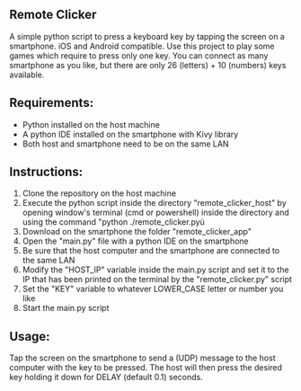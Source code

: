 ## Remote Clicker
A simple python script to press a keyboard key by tapping the screen on a smartphone. iOS and Android compatible.
Use this project to play some games which require to press only one key.
You can connect as many smartphone as you like, but there are only 26 (letters) + 10 (numbers) keys available.


## Requirements:
- Python installed on the host machine
- A python IDE installed on the smartphone with Kivy library
- Both host and smartphone need to be on the same LAN


## Instructions:

1) Clone the repository on the host machine 
2) Execute the python script inside the directory "remote_clicker_host" by opening window's terminal (cmd or powershell) inside the directory and using the command "python ./remote_clicker.pyù
3) Download on the smartphone the folder "remote_clicker_app"
4) Open the "main.py" file with a python IDE on the smartphone
5) Be sure that the host computer and the smartphone are connected to the same LAN
6) Modify the "HOST_IP" variable inside the main.py script and set it to the IP that has been printed on the terminal by the "remote_clicker.py" script
7) Set the "KEY" variable to whatever LOWER_CASE letter or number you like
8) Start the main.py script


## Usage:
Tap the screen on the smartphone to send a (UDP) message to the host computer with the key to be pressed. The host will then press the desired key holding it down for DELAY (default 0.1) seconds.
